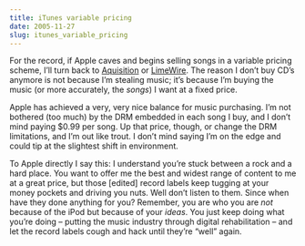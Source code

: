 ```yaml
---
title: iTunes variable pricing
date: 2005-11-27
slug: itunes_variable_pricing
---
```

<p>For the record, if Apple caves and begins selling songs in a variable pricing scheme, I&#8217;ll turn back to <a href="http://www.acquisitionx.com/">Aquisition</a> or <a href="http://www.limewire.com/english/content/home.shtml">LimeWire</a>. The reason I don&#8217;t buy CD&#8217;s anymore is not because I&#8217;m stealing music; it&#8217;s because I&#8217;m buying the music (or more accurately, the <em>songs</em>) I want at a fixed price.</p>

<p>Apple has achieved a very, very nice balance for music purchasing. I&#8217;m not bothered (too much) by the DRM embedded in each song I buy, and I don&#8217;t mind paying $0.99 per song. Up that price, though, or change the DRM limitations, and I&#8217;m out like trout. I don&#8217;t mind saying I&#8217;m on the edge and could tip at the slightest shift in environment.</p>

<p>To Apple directly I say this: I understand you&#8217;re stuck between a rock and a hard place. You want to offer me the best and widest range of content to me at a great price, but those [edited] record labels keep tugging at your money pockets and driving you nuts. Well don&#8217;t listen to them. Since when have they done anything for you? Remember, you are who you are <em>not</em> because of the iPod but because of your <em>ideas</em>. You just keep doing what you&#8217;re doing &#8211; putting the music industry through digital rehabilitation &#8211; and let the record labels cough and hack until they&#8217;re &#8220;well&#8221; again.</p>
